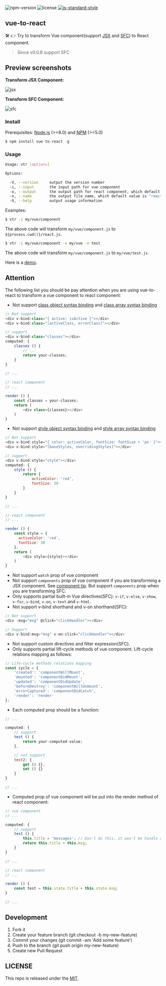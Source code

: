 ![npm-version](https://img.shields.io/npm/v/vue-to-react.svg) ![license](https://img.shields.io/github/license/dwqs/vue-to-react.svg) [![js-standard-style](https://img.shields.io/badge/code%20style-standard-brightgreen.svg)](http://standardjs.com)

## vue-to-react
🛠️ 👉 Try to transform Vue component(support [JSX](https://github.com/vuejs/babel-plugin-transform-vue-jsx) and [SFC](https://vuejs.org/v2/guide/single-file-components.html)) to React component.
> Since v0.0.8 support SFC

## Preview screenshots
**Transform JSX Component:**

![jsx](https://user-images.githubusercontent.com/7871813/40406386-0bfc0396-5e93-11e8-9f74-7a45d2694ae9.png)

**Transform SFC Component:**

![sfc](https://user-images.githubusercontent.com/7871813/40526210-9afc8112-6017-11e8-8266-c0b7920281e2.png)

### Install
Prerequisites: [Node.js](https://nodejs.org/en/) (>=8.0) and [NPM](https://www.npmjs.com/) (>=5.0)

```js
$ npm install vue-to-react -g
```

### Usage
```sh
Usage: vtr [options]

Options:

  -V, --version     output the version number
  -i, --input       the input path for vue component
  -o, --output      the output path for react component, which default value is process.cwd()
  -n, --name        the output file name, which default value is "react.js"
  -h, --help        output usage information

```

Examples:

```sh
$ vtr -i my/vue/component
```

The above code will transform `my/vue/component.js` to `${process.cwd()}/react.js`.

```sh
$ vtr -i my/vue/component -o my/vue -n test
```

The above code will transform `my/vue/component.js` to `my/vue/test.js`.

Here is a [demo](https://github.com/dwqs/vue-to-react/tree/master/demo).

## Attention
The following list you should be pay attention when you are using vue-to-react to transform a vue component to react component:

* Not support [class object syntax binding](https://vuejs.org/v2/guide/class-and-style.html#Object-Syntax) and [class array syntax binding](https://vuejs.org/v2/guide/class-and-style.html#Array-Syntax)

```js
// Not support 
<div v-bind:class="{ active: isActive }"></div>
<div v-bind:class="[activeClass, errorClass]"></div>

// support
<div v-bind:class="classes"></div>
computed: {
    classes () {
        // ...
        return your-classes;
    }
}

// ...

// react component
// ...

render () {
    const classes = your-classes;
    return (
        <div class={classes}></div> 
    )
}

```

* Not support [style object syntax binding](https://vuejs.org/v2/guide/class-and-style.html#Object-Syntax-1) and [style array syntax binding](https://vuejs.org/v2/guide/class-and-style.html#Array-Syntax-1)

```js
// Not support 
<div v-bind:style="{ color: activeColor, fontSize: fontSize + 'px' }"></div>
<div v-bind:style="[baseStyles, overridingStyles]"></div>

// support
<div v-bind:style="style"></div>
computed: {
    style () {
        return {
            activeColor: 'red',
            fontSize: 30
        }
    }
}

// ...

// react component
// ...

render () {
    const style = {
      activeColor: 'red',
      fontSize: 30
    };
    return (
        <div style={style}></div> 
    )
}

```

* Not support `watch` prop of vue component
* Not support `components` prop of vue component if you are transforming a JSX component. See [component tip](https://github.com/vuejs/babel-plugin-transform-vue-jsx#component-tip). But support `components` prop when you are transforming SFC.
* Only supports partial built-in Vue directives(SFC): `v-if`, `v-else`, `v-show`, `v-for`, `v-bind`, `v-on`, `v-text` and `v-html`.
* Not support v-bind shorthand and v-on shorthand(SFC):

```js
// Not support
<div :msg="msg" @click="clickHandler"></div>

// Support
<div v-bind:msg="msg" v-on:click="clickHandler"></div>
```

* Not support custom directives and filter expression(SFC).
* Only supports partial lift-cycle methods of vue component. Lift-cycle relations mapping as follows: 

```js
// Life-cycle methods relations mapping
const cycle = {
    'created': 'componentWillMount',
    'mounted': 'componentDidMount',
    'updated': 'componentDidUpdate',
    'beforeDestroy': 'componentWillUnmount',
    'errorCaptured': 'componentDidCatch',
    'render': 'render'
};
```

* Each computed prop should be a function: 

```js
// ...

computed: {
    // support
    test () {
        return your-computed-value;
    },

    // not support
    test2: {
        get () {},
        set () {}
    }
}

// ...
```

* Computed prop of vue component will be put into the render method of react component:

```js
// vue component
// ...

computed: {
    // support
    test () {
        this.title = 'messages'; // Don't do this, it won't be handle and you will receive a warning.
        return this.title + this.msg;
    }
}

// ...

// react component
// ...

render () {
    const test = this.state.title + this.state.msg;
}

// ...
```

## Development
1. Fork it
2. Create your feature branch (git checkout -b my-new-feature)
3. Commit your changes (git commit -am 'Add some feature')
4. Push to the branch (git push origin my-new-feature)
5. Create new Pull Request

## LICENSE
This repo is released under the [MIT](http://opensource.org/licenses/MIT).